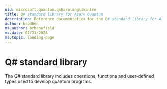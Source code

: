 ```yaml
---
uid: microsoft.quantum.qsharplanglibintro
title: Q# standard library for Azure Quantum
description: Reference documentation for the Q# standard library for Azure Quantum
author: bradben
ms.author: brbenefield
ms.date: 02/21/2024
ms.topic: landing-page
---
```


# Q# standard library

The Q# standard library includes operations, functions and user-defined types used to develop quantum programs. 
